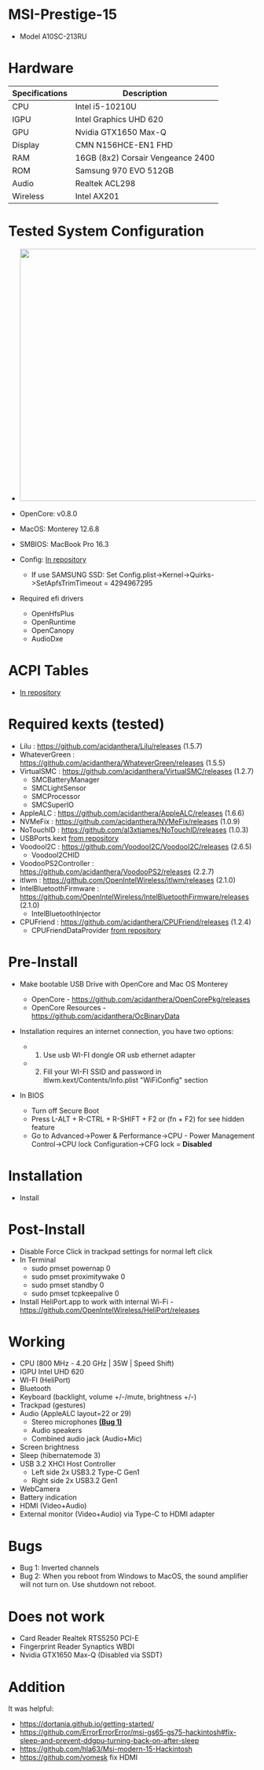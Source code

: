 # MSI-Prestige-15
- Model A10SC-213RU

# Hardware
|Specifications | Description|
|-|-|
|CPU       | Intel i5-10210U|
|IGPU      | Intel Graphics UHD 620|
|GPU       | Nvidia GTX1650 Max-Q
|Display   | CMN N156HCE-EN1 FHD
|RAM       | 16GB (8x2) Corsair Vengeance 2400|
|ROM       | Samsung 970 EVO 512GB|
|Audio     | Realtek ACL298|
|Wireless  | Intel AX201|

# Tested System Configuration
- <img src="https://github.com/KerKerOgh/MSI-Prestige-15-Hackintosh/blob/master/Screenshot.png/" width=512>
- OpenCore: v0.8.0
- MacOS: Monterey 12.6.8
- SMBIOS: MacBook Pro 16.3
- Config: [In repository](/OpenCore/config.plist)
  - If use SAMSUNG SSD: Set Config.plist->Kernel->Quirks->SetApfsTrimTimeout = 4294967295

- Required efi drivers
  - OpenHfsPlus
  - OpenRuntime
  - OpenCanopy
  - AudioDxe
 
# ACPI Tables
- [In repository](/ACPI/patched)

# Required kexts (tested)
- Lilu : https://github.com/acidanthera/Lilu/releases (1.5.7)
- WhateverGreen : https://github.com/acidanthera/WhateverGreen/releases (1.5.5)
- VirtualSMC : https://github.com/acidanthera/VirtualSMC/releases (1.2.7)
  - SMCBatteryManager
  - SMCLightSensor
  - SMCProcessor
  - SMCSuperIO
- AppleALC : https://github.com/acidanthera/AppleALC/releases (1.6.6)
- NVMeFix : https://github.com/acidanthera/NVMeFix/releases (1.0.9)
- NoTouchID : https://github.com/al3xtjames/NoTouchID/releases (1.0.3)
- USBPorts.kext [from repository](/Kexts)
- Voodool2C : https://github.com/VoodooI2C/VoodooI2C/releases (2.6.5)
  - Voodool2CHID
- VoodooPS2Controller : https://github.com/acidanthera/VoodooPS2/releases (2.2.7)
- itlwm : https://github.com/OpenIntelWireless/itlwm/releases (2.1.0)
- IntelBluetoothFirmware : https://github.com/OpenIntelWireless/IntelBluetoothFirmware/releases (2.1.0)
  - IntelBluetoothInjector
- CPUFriend : https://github.com/acidanthera/CPUFriend/releases (1.2.4)
  - CPUFriendDataProvider [from repository](/Kexts)

# Pre-Install
- Make bootable USB Drive with OpenCore and Mac OS Monterey
  - OpenCore - https://github.com/acidanthera/OpenCorePkg/releases
  - OpenCore Resources - https://github.com/acidanthera/OcBinaryData
  
- Installation requires an internet connection, you have two options:
  - 1. Use usb WI-FI dongle OR usb ethernet adapter
  - 2. Fill your WI-FI SSID and password in itlwm.kext/Contents/Info.plist "WiFiConfig" section

- In BIOS
  - Turn off Secure Boot
  - Press L-ALT + R-CTRL + R-SHIFT + F2 or (fn + F2) for see hidden feature
  - Go to Advanced->Power & Performance->CPU - Power Management Control->CPU lock Configuration->CFG lock = **Disabled**

# Installation
- Install

# Post-Install
- Disable Force Click in trackpad settings for normal left click
- In Terminal
  - sudo pmset powernap 0
  - sudo pmset proximitywake 0
  - sudo pmset standby 0
  - sudo pmset tcpkeepalive 0
- Install HeliPort.app to work with internal Wi-Fi \- https://github.com/OpenIntelWireless/HeliPort/releases

# Working
- CPU (800 MHz - 4.20 GHz | 35W | Speed Shift)
- IGPU Intel UHD 620
- WI-FI (HeliPort)
- Bluetooth
- Keyboard (backlight, volume +/-/mute, brightness +/-)
- Trackpad (gestures)
- Audio (AppleALC layout=22 or 29)
  - Stereo microphones [**(Bug 1)**](#Bugs)
  - Audio speakers
  - Combined audio jack (Audio+Mic)
- Screen brightness
- Sleep (hibernatemode 3)
- USB 3.2 XHCI Host Controller 
  - Left side 2x USB3.2 Type-C Gen1
  - Right side 2x USB3.2 Gen1
- WebCamera
- Battery indication
- HDMI (Video+Audio)
- External monitor (Video+Audio) via Type-C to HDMI adapter  

# Bugs
- Bug 1: Inverted channels
- Bug 2: When you reboot from Windows to MacOS, the sound amplifier will not turn on. Use shutdown not reboot.

# Does not work
- Card Reader Realtek RTS5250 PCI-E
- Fingerprint Reader Synaptics WBDI
- Nvidia GTX1650 Max-Q (Disabled via SSDT)

# Addition
It was helpful:
- https://dortania.github.io/getting-started/
- https://github.com/ErrorErrorError/msi-gs65-gs75-hackintosh#fix-sleep-and-prevent-ddgpu-turning-back-on-after-sleep
- https://github.com/hla63/Msi-modern-15-Hackintosh
- https://github.com/vomesk fix HDMI
